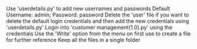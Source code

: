 Use 'userdetails.py' to add new usernames and passwords
Default Username: admin; Password: password
Delete the 'user' file if you want to delete the default login credentials and then add the new credentials using 'userdetails.py'
Login into 'customer management(1.0).py' using the credentials 
Use the 'Write' option from the menu on first use to create a file for further reference
Keep all the files in a single folder
